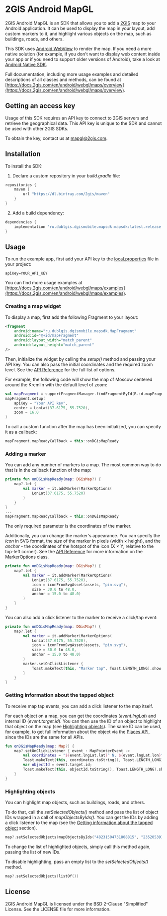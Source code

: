 # 2GIS Android MapGL

2GIS Android MapGL is an SDK that allows you to add a [2GIS](https://2gis.ae/) map to your Android application. It can be used to display the map in your layout, add custom markers to it, and highlight various objects on the map, such as buildings, roads, and others.

This SDK uses [Android WebView](https://developer.android.com/reference/android/webkit/WebView) to render the map. If you need a more native solution (for example, if you don't want to display web content inside your app or if you need to support older versions of Android), take a look at [Android Native SDK](https://docs-canary.2gis.com/en/android/native/maps/overview).

Full documentation, including more usage examples and detailed descriptions of all classes and methods, can be found at [https://docs.2gis.com/en/android/webgl/maps/overview](https://docs.2gis.com/en/android/webgl/maps/overview).


## Getting an access key

Usage of this SDK requires an API key to connect to 2GIS servers and retrieve the geographical data. This API key is unique to the SDK and cannot be used with other 2GIS SDKs.

To obtain the key, contact us at [mapgl@2gis.com](mailto:mapgl@2gis.com).


## Installation

To install the SDK:

1. Declare a custom repository in your _build.gradle_ file:

```gradle
repositories {
    maven {
        url "https://dl.bintray.com/2gis/maven"
    }
}
```

2. Add a build dependency:

```gradle
dependencies {
    implementation 'ru.dublgis.dgismobile.mapsdk:mapsdk:latest.release'
}
```


## Usage

To run the example app, first add your API key to the [local.properties](https://developer.android.com/studio/build#properties-files) file in your project:

```
apiKey=YOUR_API_KEY
```

You can find more usage examples at [https://docs.2gis.com/en/android/webgl/maps/examples](https://docs.2gis.com/en/android/webgl/maps/examples).


### Creating a map widget

To display a map, first add the following Fragment to your layout:

```xml
<fragment
    android:name="ru.dublgis.dgismobile.mapsdk.MapFragment"
    android:id="@+id/mapFragment"
    android:layout_width="match_parent"
    android:layout_height="match_parent"
/>
```

Then, initialize the widget by calling the _setup()_ method and passing your API key. You can also pass the initial coordinates and the required zoom level. See the [API Reference](https://docs-canary.2gis.com/en/android/webgl/maps/reference/MapFragment) for the full list of options.

For example, the following code will show the map of Moscow centered around the Kremlin with the default level of zoom:

```kotlin
val mapFragment = supportFragmentManager.findFragmentById(R.id.mapFragment) as MapFragment
mapFragment.setup(
    apiKey = "Your API key",
    center = LonLat(37.6175, 55.7520),
    zoom = 16.0
)
```

To call a custom function after the map has been initialized, you can specify it as a callback:

```kotlin
mapFragment.mapReadyCallback = this::onDGisMapReady
```


### Adding a marker

You can add any number of markers to a map. The most common way to do that is in the callback function of the map:

```kotlin
private fun onDGisMapReady(map: DGisMap?) {
    map?.let {
        val marker = it.addMarker(MarkerOptions(
            LonLat(37.6175, 55.7520)
        )
    }
}
...
mapFragment.mapReadyCallback = this::onDGisMapReady
```

The only required parameter is the coordinates of the marker.

Additionally, you can change the marker's appearance. You can specify the _icon_ in SVG format, the _size_ of the marker in pixels (width × height), and the _anchor_ - the coordinates of the hotspot of the icon (X × Y, relative to the top-left corner). See the [API Reference](https://docs-canary.2gis.com/en/android/webgl/maps/reference/MarkerOptions) for more information on the MarkerOptions class.

```kotlin  
private fun onDGisMapReady(map: DGisMap?) {
    map?.let {
        val marker = it.addMarker(MarkerOptions(
            LonLat(37.6175, 55.7520),
            icon = iconFromSvgAsset(assets, "pin.svg"),
            size = 30.0 to 48.0,
            anchor = 15.0 to 48.0)
        )
    }
}
```

You can also add a click listener to the marker to receive a click/tap event:

```kotlin
private fun onDGisMapReady(map: DGisMap?) {
    map?.let {
        val marker = it.addMarker(MarkerOptions(
            LonLat(37.6175, 55.7520),
            icon = iconFromSvgAsset(assets, "pin.svg"),
            size = 30.0 to 48.0,
            anchor = 15.0 to 48.0)
        )
        marker.setOnClickListener {
            Toast.makeText(this, "Marker tap", Toast.LENGTH_LONG).show()
        }
    }
}
```


### Getting information about the tapped object

To receive map tap events, you can add a click listener to the map itself.

For each object on a map, you can get the coordinates (_event.lngLat_) and internal ID (_event.target.id_). You can then use the ID of an object to highlight that object on the map (see [Highlighting objects](#highlighting-objects)). The same ID can be used, for example, to get full information about the object via the [Places API](https://docs-canary.2gis.com/en/api/search/places/overview), since the IDs are the same for all APIs.

```kotlin
fun onDGisMapReady(map: Map?) {
    map?.setOnClickListener { event : MapPointerEvent ->
        val coordinates = "${event.lngLat.lat}° N, ${event.lngLat.lon}° E";
        Toast.makeText(this, coordinates.toString(), Toast.LENGTH_LONG).show();
        var objectId = event.target.id;
        Toast.makeText(this, objectId.toString(), Toast.LENGTH_LONG).show();
    }
}
```


### Highlighting objects

You can highlight map objects, such as buildings, roads, and others.

To do that, call the _setSelectedObjects()_ method and pass the list of object IDs wrapped in a call of _mapObjectsByIds()_. You can get the IDs by adding a click listener to the map (see the [Getting information about the tapped object](#getting-information-about-the-tapped-object) section).

```kotlin
map?.setSelectedObjects(mapObjectsByIds("48231504731808815", "23520539192555249"))
```

To change the list of highlighted objects, simply call this method again, passing the list of new IDs.

To disable highlighting, pass an empty list to the _setSelectedObjects()_ method.

```kotlin
map?.setSelectedObjects(listOf())
```


## License

2GIS Android MapGL is licensed under the BSD 2-Clause "Simplified" License. See the LICENSE file for more information.
